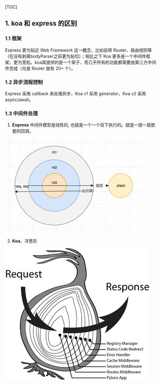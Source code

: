 [TOC]

## 1. koa 和 express 的区别

### 1.1 框架

Express 更为贴近 Web Framework 这一概念，比如自带 Router、路由规则等（在没有剥离bodyParser之前更为贴切）；相比之下 Koa 更多是一个中间件框架，更为宽松。koa其提供的是一个架子，而几乎所有的功能都需要由第三方中间件完成（光是 Router 就有 20+ 个）。

### 1.2 异步流程控制

Express 采用 callback 来处理异步，Koa v1 采用 generator，Koa v2 采用 async/await。

### 1.3 中间件处理

1. **Express** 中间件模型是线性的, 也就是一个一个往下执行的。就是一层一层嵌套的回调。

![](../img/expressm.png)

2. **Koa**，洋葱形

![](../img/koam.png)